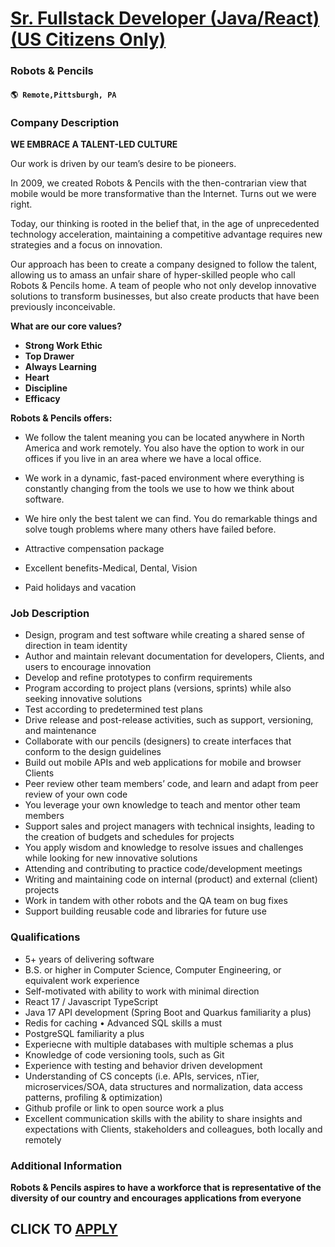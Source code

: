 # [Sr. Fullstack Developer (Java/React) (US Citizens Only)](https://www.remotewlb.com/apply/sr-fullstack-developer-java-react-us-citizens-only-108418)  
### Robots & Pencils  
#### `🌎 Remote,Pittsburgh, PA`  

### **Company Description**

 **WE EMBRACE A TALENT-LED CULTURE**

Our work is driven by our team’s desire to be pioneers.

In 2009, we created Robots & Pencils with the then-contrarian view that mobile would be more transformative than the Internet. Turns out we were right.

Today, our thinking is rooted in the belief that, in the age of unprecedented technology acceleration, maintaining a competitive advantage requires new strategies and a focus on innovation.

Our approach has been to create a company designed to follow the talent, allowing us to amass an unfair share of hyper-skilled people who call Robots & Pencils home. A team of people who not only develop innovative solutions to transform businesses, but also create products that have been previously inconceivable.

 **What are our core values?**

  *  **Strong Work Ethic**
  *  **Top Drawer**
  *  **Always Learning**
  *  **Heart**
  *  **Discipline**
  *  **Efficacy**

 **Robots & Pencils offers:**

  * We follow the talent meaning you can be located anywhere in North America and work remotely. You also have the option to work in our offices if you live in an area where we have a local office.

  * We work in a dynamic, fast-paced environment where everything is constantly changing from the tools we use to how we think about software.

  * We hire only the best talent we can find. You do remarkable things and solve tough problems where many others have failed before.

  * Attractive compensation package 

  * Excellent benefits-Medical, Dental, Vision

  * Paid holidays and vacation

###  **Job Description**

  * Design, program and test software while creating a shared sense of direction in team identity
  * Author and maintain relevant documentation for developers, Clients, and users to encourage innovation
  * Develop and refine prototypes to confirm requirements
  * Program according to project plans (versions, sprints) while also seeking innovative solutions
  * Test according to predetermined test plans
  * Drive release and post-release activities, such as support, versioning, and maintenance
  * Collaborate with our pencils (designers) to create interfaces that conform to the design guidelines
  * Build out mobile APIs and web applications for mobile and browser Clients
  * Peer review other team members’ code, and learn and adapt from peer review of your own code
  * You leverage your own knowledge to teach and mentor other team members
  * Support sales and project managers with technical insights, leading to the creation of budgets and schedules for projects
  * You apply wisdom and knowledge to resolve issues and challenges while looking for new innovative solutions
  * Attending and contributing to practice code/development meetings
  * Writing and maintaining code on internal (product) and external (client) projects
  * Work in tandem with other robots and the QA team on bug fixes
  * Support building reusable code and libraries for future use

###  **Qualifications**

  * 5+ years of delivering software
  * B.S. or higher in Computer Science, Computer Engineering, or equivalent work experience
  * Self-motivated with ability to work with minimal direction
  * React 17 / Javascript TypeScript
  * Java 17 API development (Spring Boot and Quarkus familiarity a plus)
  * Redis for caching • Advanced SQL skills a must
  * PostgreSQL familiarity a plus
  * Experiecne with multiple databases with multiple schemas a plus
  * Knowledge of code versioning tools, such as Git
  * Experience with testing and behavior driven development
  * Understanding of CS concepts (i.e. APIs, services, nTier, microservices/SOA, data structures and normalization, data access patterns, profiling & optimization)
  * Github profile or link to open source work a plus
  * Excellent communication skills with the ability to share insights and expectations with Clients, stakeholders and colleagues, both locally and remotely

###  **Additional Information**

 **Robots & Pencils aspires to have a workforce that is representative of the diversity of our country and encourages applications from everyone**

  
## CLICK TO [APPLY](https://www.remotewlb.com/apply/sr-fullstack-developer-java-react-us-citizens-only-108418)

